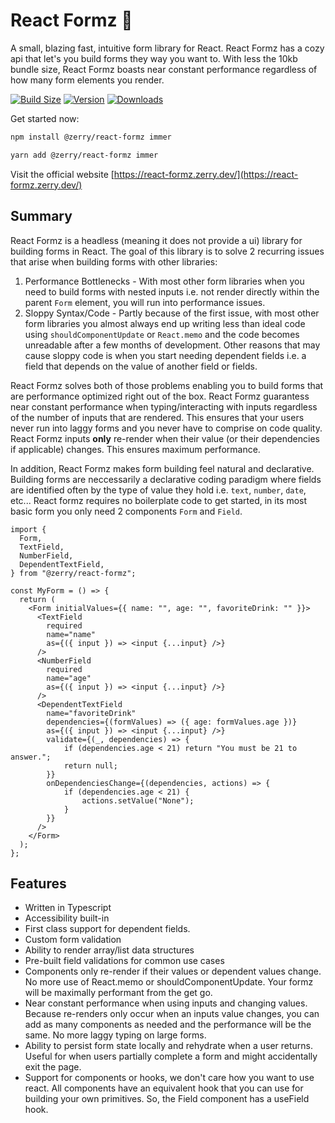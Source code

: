 # React Formz 🚀

A small, blazing fast, intuitive form library for React. React Formz has a cozy api that let's you build forms they way you want to. With less the 10kb bundle size, React Formz boasts near constant performance regardless of how many form elements you render.

[![Build Size](https://img.shields.io/bundlephobia/minzip/%40zerry%2Freact-formz?label=bundle%20size&style=flat&colorA=000000&colorB=000000)](https://bundlephobia.com/result?p=%40zerry%2Freact-formz)
[![Version](https://img.shields.io/npm/v/%40zerry%2Freact-formz?style=flat&colorA=000000&colorB=000000)](https://www.npmjs.com/package/%40zerry%2Freact-formz)
[![Downloads](https://img.shields.io/npm/dt/%40zerry%2Freact-formz.svg?style=flat&colorA=000000&colorB=000000)](https://www.npmjs.com/package/%40zerry%2Freact-formz)

Get started now:

```bash
npm install @zerry/react-formz immer
```

```bash
yarn add @zerry/react-formz immer
```

Visit the official website [https://react-formz.zerry.dev/](https://react-formz.zerry.dev/)

## Summary

React Formz is a headless (meaning it does not provide a ui) library for building forms in React. The goal of this library is to solve 2 recurring issues that arise when building forms with other libraries:

1. Performance Bottlenecks - With most other form libraries when you need to build forms with nested inputs i.e. not render directly within the parent `Form` element, you will run into performance issues.
2. Sloppy Syntax/Code - Partly because of the first issue, with most other form libraries you almost always end up writing less than ideal code using `shouldComponentUpdate` or `React.memo` and the code becomes unreadable after a few months of development. Other reasons that may cause sloppy code is when you start needing dependent fields i.e. a field that depends on the value of another field or fields.

React Formz solves both of those problems enabling you to build forms that are performance optimized right out of the box. React Formz guarantess near constant performance when typing/interacting with inputs regardless of the number of inputs that are rendered. This ensures that your users never run into laggy forms and you never have to comprise on code quality. React Formz inputs **only** re-render when their value (or their dependencies if applicable) changes. This ensures maximum performance.

In addition, React Formz makes form building feel natural and declarative. Building forms are neccessarily a declarative coding paradigm where fields are identified often by the type of value they hold i.e. `text`, `number`, `date`, etc... React formz requires no boilerplate code to get started, in its most basic form you only need 2 components `Form` and `Field`.

```tsx
import {
  Form,
  TextField,
  NumberField,
  DependentTextField,
} from "@zerry/react-formz";

const MyForm = () => {
  return (
    <Form initialValues={{ name: "", age: "", favoriteDrink: "" }}>
      <TextField
        required
        name="name"
        as={({ input }) => <input {...input} />}
      />
      <NumberField
        required
        name="age"
        as={({ input }) => <input {...input} />}
      />
      <DependentTextField
        name="favoriteDrink"
        dependencies={(formValues) => ({ age: formValues.age })}
        as={({ input }) => <input {...input} />}
        validate={(_, dependencies) => {
            if (dependencies.age < 21) return "You must be 21 to answer.";
            return null;
        }}
        onDependenciesChange={(dependencies, actions) => {
            if (dependencies.age < 21) {
                actions.setValue("None");
            }
        }}
      />
    </Form>
  );
};
```

## Features

- Written in Typescript
- Accessibility built-in
- First class support for dependent fields.
- Custom form validation
- Ability to render array/list data structures
- Pre-built field validations for common use cases
- Components only re-render if their values or dependent values change. No more use of React.memo or shouldComponentUpdate. Your formz will be maximally performant from the get go.
- Near constant performance when using inputs and changing values. Because re-renders only occur when an inputs value changes, you can add as many components as needed and the performance will be the same. No more laggy typing on large forms.
- Ability to persist form state locally and rehydrate when a user returns. Useful for when users partially complete a form and might accidentally exit the page.
- Support for components or hooks, we don't care how you want to use react. All components have an equivalent hook that you can use for building your own primitives. So, the Field component has a useField hook.
